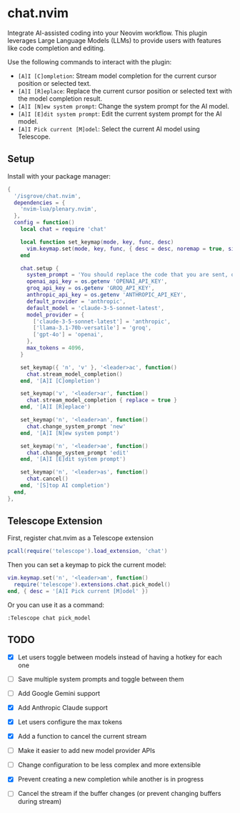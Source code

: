 # chat.nvim
Integrate AI-assisted coding into your Neovim workflow. This plugin leverages Large Language Models (LLMs) to provide users with features like code completion and editing.

Use the following commands to interact with the plugin:
- `[A]I [C]ompletion`: Stream model completion for the current cursor position or selected text.
- `[A]I [R]eplace`: Replace the current cursor position or selected text with the model completion result.
- `[A]I [N]ew system prompt`: Change the system prompt for the AI model.
- `[A]I [E]dit system prompt`: Edit the current system prompt for the AI model.
- `[A]I Pick current [M]odel`: Select the current AI model using Telescope.

## Setup
Install with your package manager:
```lua
{
  '/isgrove/chat.nvim',
  dependencies = {
    'nvim-lua/plenary.nvim',
  },
  config = function()
    local chat = require 'chat'

    local function set_keymap(mode, key, func, desc)
      vim.keymap.set(mode, key, func, { desc = desc, noremap = true, silent = true })
    end

    chat.setup {
      system_prompt = 'You should replace the code that you are sent, only following the comments. Do not talk at all. Only output valid code. Do not provide any backticks that surround the code. Never ever output backticks like this ```. Any comment that is asking you for something should be removed after you satisfy them. Other comments should left alone. Do not output backticks',
      openai_api_key = os.getenv 'OPENAI_API_KEY',
      groq_api_key = os.getenv 'GROQ_API_KEY',
      anthropic_api_key = os.getenv 'ANTHROPIC_API_KEY',
      default_provider = 'anthropic',
      default_model = 'claude-3-5-sonnet-latest',
      model_provider = {
        ['claude-3-5-sonnet-latest'] = 'anthropic',
        ['llama-3.1-70b-versatile'] = 'groq',
        ['gpt-4o'] = 'openai',
      },
      max_tokens = 4096,
    }

    set_keymap({ 'n', 'v' }, '<leader>ac', function()
      chat.stream_model_completion()
    end, '[A]I [C]ompletion')

    set_keymap('v', '<leader>ar', function()
      chat.stream_model_completion { replace = true }
    end, '[A]I [R]eplace')

    set_keymap('n', '<leader>an', function()
      chat.change_system_prompt 'new'
    end, '[A]I [N]ew system pompt')

    set_keymap('n', '<leader>ae', function()
      chat.change_system_prompt 'edit'
    end, '[A]I [E]dit system prompt')

    set_keymap('n', '<leader>as', function()
      chat.cancel()
    end, '[S]top AI completion')
  end,
},
```

## Telescope Extension

First, register chat.nvim as a Telescope extension
```lua
pcall(require('telescope').load_extension, 'chat')
```

Then you can set a keymap to pick the current model:
```lua
vim.keymap.set('n', '<leader>am', function()
  require('telescope').extensions.chat.pick_model()
end, { desc = '[A]I Pick current [M]odel' })
```

Or you can use it as a command:
```
:Telescope chat pick_model
```

## TODO
- [x] Let users toggle between models instead of having a hotkey for each one
- [ ] Save multiple system prompts and toggle between them
- [ ] Add Google Gemini support
- [x] Add Anthropic Claude support
- [x] Let users configure the max tokens
- [x] Add a function to cancel the current stream
- [ ] Make it easier to add new model provider APIs
- [ ] Change configuration to be less complex and more extensible
- [x] Prevent creating a new completion while another is in progress
- [ ] Cancel the stream if the buffer changes (or prevent changing buffers during stream)

